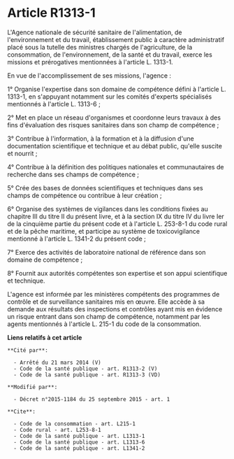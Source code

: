 # Article R1313-1

L'Agence nationale de sécurité sanitaire de l'alimentation, de l'environnement et du travail, établissement public à
caractère administratif placé sous la tutelle des ministres chargés de l'agriculture, de la consommation, de l'environnement,
de la santé et du travail, exerce les missions et prérogatives mentionnées à l'article L. 1313-1. 

En vue de l'accomplissement de ses missions, l'agence : 

1° Organise l'expertise dans son domaine de compétence défini à l'article L. 1313-1, en s'appuyant notamment sur les comités
d'experts spécialisés mentionnés à l'article L. 1313-6 ; 

2° Met en place un réseau d'organismes et coordonne leurs travaux à des fins d'évaluation des risques sanitaires dans son
champ de compétence ; 

3° Contribue à l'information, à la formation et à la diffusion d'une documentation scientifique et technique et au débat
public, qu'elle suscite et nourrit ; 

4° Contribue à la définition des politiques nationales et communautaires de recherche dans ses champs de compétence ; 

5° Crée des bases de données scientifiques et techniques dans ses champs de compétence ou contribue à leur création ; 

6° Organise des systèmes de vigilances dans les conditions fixées au chapitre III du titre II du présent livre, et à la
section IX du titre IV du livre Ier de la cinquième partie du présent code et à l'article L. 253-8-1 du code rural et de la
pêche maritime, et participe au système de toxicovigilance mentionné à l'article L. 1341-2 du présent code ; 

7° Exerce des activités de laboratoire national de référence dans son domaine de compétence ; 

8° Fournit aux autorités compétentes son expertise et son appui scientifique et technique. 

L'agence est informée par les ministères compétents des programmes de contrôle et de surveillance sanitaires mis en œuvre.
Elle accède à sa demande aux résultats des inspections et contrôles ayant mis en évidence un risque entrant dans son champ de
compétence, notamment par les agents mentionnés à l'article L. 215-1 du code de la consommation.

**Liens relatifs à cet article**

	**Cité par**:

	  - Arrêté du 21 mars 2014 (V)
	  - Code de la santé publique - art. R1313-2 (V)
	  - Code de la santé publique - art. R1313-3 (VD)

	**Modifié par**:

	  - Décret n°2015-1184 du 25 septembre 2015 - art. 1

	**Cite**:

	  - Code de la consommation - art. L215-1
	  - Code rural - art. L253-8-1
	  - Code de la santé publique - art. L1313-1
	  - Code de la santé publique - art. L1313-6
	  - Code de la santé publique - art. L1341-2
